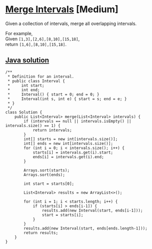 # [Merge Intervals](https://leetcode.com/problems/merge-intervals/description/) [Medium]

Given a collection of intervals, merge all overlapping intervals.

For example,  
Given `[1,3],[2,6],[8,10],[15,18]`,  
return `[1,6],[8,10],[15,18]`.

## [Java solution](https://leetcode.com/submissions/detail/148138114/)
```
/**
 * Definition for an interval.
 * public class Interval {
 *     int start;
 *     int end;
 *     Interval() { start = 0; end = 0; }
 *     Interval(int s, int e) { start = s; end = e; }
 * }
 */
class Solution {
    public List<Interval> merge(List<Interval> intervals) {
        if (intervals == null || intervals.isEmpty() || intervals.size() == 1) {
            return intervals;
        }
        int[] starts = new int[intervals.size()];
        int[] ends = new int[intervals.size()];
        for (int i = 0; i < intervals.size(); i++) {
            starts[i] = intervals.get(i).start;
            ends[i] = intervals.get(i).end;
        }
        
        Arrays.sort(starts);
        Arrays.sort(ends);
        
        int start = starts[0];
        
        List<Interval> results = new ArrayList<>();
        
        for (int i = 1; i < starts.length; i++) {
            if (starts[i] > ends[i-1]) {
                results.add(new Interval(start, ends[i-1]));
                start = starts[i];
            }
        }
        results.add(new Interval(start, ends[ends.length-1]));
        return results;
    }
}
```
